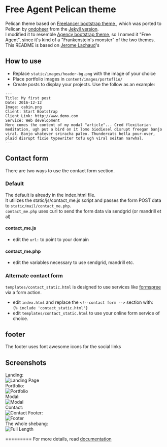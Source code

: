 Free Agent Pelican theme
=========================

Pelican theme based on [Freelancer bootstrap theme ](http://ironsummitmedia.github.io/startbootstrap-freelancer/), which was ported to Pelican by [ondoheer](https://github.com/ondoheer/freelancer-theme-pelican/tree/master/templates) from the [Jekyll version](https://github.com/y7kim/agency-jekyll-theme).  
I modified it to resemble [Agency bootstrap theme](https://github.com/BlackrockDigital/startbootstrap-agency), so I named it "Free Agent", since it's kind of a "Frankenstein's monster" of the two themes.  
This README is based on [Jerome Lachaud](https://github.com/jeromelachaud/freelancer-theme)'s

## How to use
 - Replace `static/images/header-bg.png` with the image of your choice
 - Place portfolio images in `content/images/portoflio/`
 - Create posts to display your projects. Use the follow as an example:

```
---
Title: My first post
Date: 2016-12-12
Image: cabin.png
Client: Start Bootstrap
Client_Link: http://www.demo.com
Service: Web development
Here comes the content of my modal "article"... Cred flexitarian meditation, ugh put a bird on it lomo biodiesel disrupt freegan banjo viral. Banjo whatever sriracha paleo. Thundercats hella pour-over, plaid disrupt fixie typewriter tofu ugh viral seitan narwhal.
---  
```


## Contact form
There are two ways to use the contact form section.  
### Default
The default is already in the index.html file.  
It utilizes the static/js/contact_me.js script and passes the form  POST data to `static/mail/contact_me.php`.  
`contact_me.php` uses curl to send the form data via sendgrid (or mandrill et al)
#### contact_me.js
 - edit the `url:` to point to your domain  

#### contact_me.php
 - edit the variables necessary to use sendgrid, mandrill etc.

### Alternate contact form
 `templates/contact_static.html` is designed to use services like [formspree](http://formspree.io) via a form action.  
  - edit `index.html` and replace the `<!--contact form -->` section with:  
   `{% include 'contact_static.html'}`  
  - edit `templates/contact_static.html` to use your online form service of choice.

## footer  
The footer uses font awesome icons for the social links  


## Screenshots
Landing:  
![Landing Page](https://github.com/thetawavestudio/pelican-free-agent/blob/master/screenshots/landing.png)  
Portfolio:  
![Portfolio](https://github.com/thetawavestudio/pelican-free-agent/blob/master/screenshots/portfolio.png)  
Modal:  
![Modal](https://github.com/thetawavestudio/pelican-free-agent/blob/master/screenshots/modal.png)  
Contact:  
![Contact](https://github.com/thetawavestudio/pelican-free-agent/blob/master/screenshots/contact.png) 
Footer:  
![Footer](https://github.com/thetawavestudio/pelican-free-agent/blob/master/screenshots/footer.png)  
The whole shebang:  
![Full Length](https://github.com/thetawavestudio/pelican-free-agent/blob/master/screenshots/full.png)  




=========
For more details, read [documentation](http://pelican.readthedocs.org)
